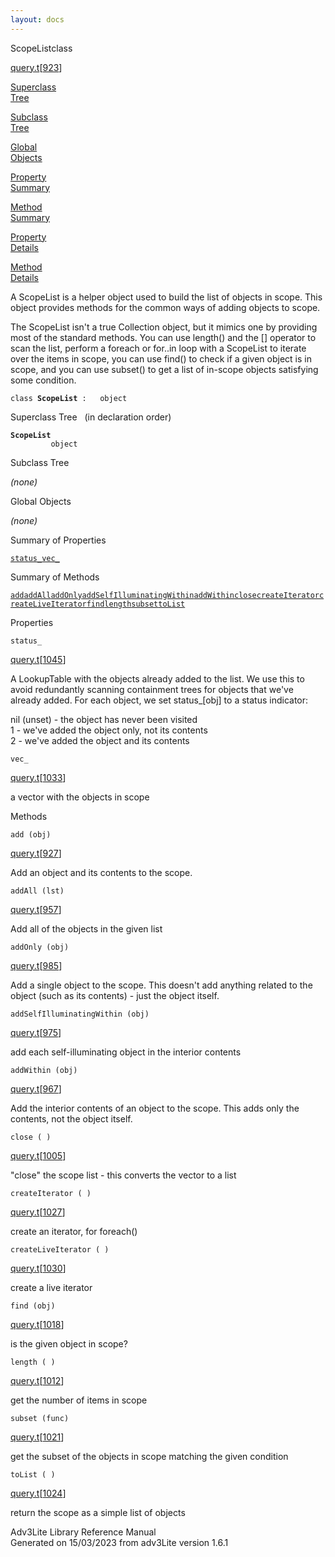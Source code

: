 ```yaml
---
layout: docs
---
```

<span class="title">ScopeList</span><span class="type">class</span>

[query.t](../file/query.t.html)\[[923](../source/query.t.html#923)\]

[Superclass  
Tree](#_SuperClassTree_)

[Subclass  
Tree](#_SubClassTree_)

[Global  
Objects](#_ObjectSummary_)

[Property  
Summary](#_PropSummary_)

[Method  
Summary](#_MethodSummary_)

[Property  
Details](#_Properties_)

[Method  
Details](#_Methods_)

<div class="fdesc">

A ScopeList is a helper object used to build the list of objects in
scope. This object provides methods for the common ways of adding
objects to scope.

The ScopeList isn't a true Collection object, but it mimics one by
providing most of the standard methods. You can use length() and the
\[\] operator to scan the list, perform a foreach or for..in loop with a
ScopeList to iterate over the items in scope, you can use find() to
check if a given object is in scope, and you can use subset() to get a
list of in-scope objects satisfying some condition.

`class `**`ScopeList`**` :   object`

</div>

<span id="_SuperClassTree_"></span>

<div class="mjhd">

<span class="hdln">Superclass Tree</span>   (in declaration order)

</div>

**`ScopeList`**  
`         object`  
<span id="_SubClassTree_"></span>

<div class="mjhd">

<span class="hdln">Subclass Tree</span>  

</div>

*(none)* <span id="_ObjectSummary_"></span>

<div class="mjhd">

<span class="hdln">Global Objects</span>  

</div>

*(none)* <span id="_PropSummary_"></span>

<div class="mjhd">

<span class="hdln">Summary of Properties</span>  

</div>

[`status_`](#status_)[`vec_`](#vec_)

<span id="_MethodSummary_"></span>

<div class="mjhd">

<span class="hdln">Summary of Methods</span>  

</div>

[`add`](#add)[`addAll`](#addAll)[`addOnly`](#addOnly)[`addSelfIlluminatingWithin`](#addSelfIlluminatingWithin)[`addWithin`](#addWithin)[`close`](#close)[`createIterator`](#createIterator)[`createLiveIterator`](#createLiveIterator)[`find`](#find)[`length`](#length)[`subset`](#subset)[`toList`](#toList)

<span id="_Properties_"></span>

<div class="mjhd">

<span class="hdln">Properties</span>  

</div>

<span id="status_"></span>

`status_`

[query.t](../file/query.t.html)\[[1045](../source/query.t.html#1045)\]

<div class="desc">

A LookupTable with the objects already added to the list. We use this to
avoid redundantly scanning containment trees for objects that we've
already added. For each object, we set status\_\[obj\] to a status
indicator:

  
nil (unset) - the object has never been visited  
1 - we've added the object only, not its contents  
2 - we've added the object and its contents

</div>

<span id="vec_"></span>

`vec_`

[query.t](../file/query.t.html)\[[1033](../source/query.t.html#1033)\]

<div class="desc">

a vector with the objects in scope

</div>

<span id="_Methods_"></span>

<div class="mjhd">

<span class="hdln">Methods</span>  

</div>

<span id="add"></span>

`add (obj)`

[query.t](../file/query.t.html)\[[927](../source/query.t.html#927)\]

<div class="desc">

Add an object and its contents to the scope.

</div>

<span id="addAll"></span>

`addAll (lst)`

[query.t](../file/query.t.html)\[[957](../source/query.t.html#957)\]

<div class="desc">

Add all of the objects in the given list

</div>

<span id="addOnly"></span>

`addOnly (obj)`

[query.t](../file/query.t.html)\[[985](../source/query.t.html#985)\]

<div class="desc">

Add a single object to the scope. This doesn't add anything related to
the object (such as its contents) - just the object itself.

</div>

<span id="addSelfIlluminatingWithin"></span>

`addSelfIlluminatingWithin (obj)`

[query.t](../file/query.t.html)\[[975](../source/query.t.html#975)\]

<div class="desc">

add each self-illuminating object in the interior contents

</div>

<span id="addWithin"></span>

`addWithin (obj)`

[query.t](../file/query.t.html)\[[967](../source/query.t.html#967)\]

<div class="desc">

Add the interior contents of an object to the scope. This adds only the
contents, not the object itself.

</div>

<span id="close"></span>

`close ( )`

[query.t](../file/query.t.html)\[[1005](../source/query.t.html#1005)\]

<div class="desc">

"close" the scope list - this converts the vector to a list

</div>

<span id="createIterator"></span>

`createIterator ( )`

[query.t](../file/query.t.html)\[[1027](../source/query.t.html#1027)\]

<div class="desc">

create an iterator, for foreach()

</div>

<span id="createLiveIterator"></span>

`createLiveIterator ( )`

[query.t](../file/query.t.html)\[[1030](../source/query.t.html#1030)\]

<div class="desc">

create a live iterator

</div>

<span id="find"></span>

`find (obj)`

[query.t](../file/query.t.html)\[[1018](../source/query.t.html#1018)\]

<div class="desc">

is the given object in scope?

</div>

<span id="length"></span>

`length ( )`

[query.t](../file/query.t.html)\[[1012](../source/query.t.html#1012)\]

<div class="desc">

get the number of items in scope

</div>

<span id="subset"></span>

`subset (func)`

[query.t](../file/query.t.html)\[[1021](../source/query.t.html#1021)\]

<div class="desc">

get the subset of the objects in scope matching the given condition

</div>

<span id="toList"></span>

`toList ( )`

[query.t](../file/query.t.html)\[[1024](../source/query.t.html#1024)\]

<div class="desc">

return the scope as a simple list of objects

</div>

<div class="ftr">

Adv3Lite Library Reference Manual  
Generated on 15/03/2023 from adv3Lite version 1.6.1

</div>
